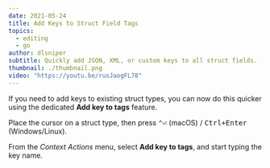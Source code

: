```yaml
---
date: 2021-05-24
title: Add Keys to Struct Field Tags
topics:
  - editing
  - go
author: dlsniper
subtitle: Quickly add JSON, XML, or custom keys to all struct fields.
thumbnail: ./thumbnail.png
video: "https://youtu.be/rusJaogFL78"
---
```


If you need to add keys to existing struct types, you can now do this quicker using the dedicated **Add key to tags** feature.

Place the cursor on a struct type, then press <kbd>⌃⏎</kbd> (macOS) / <kbd>Ctrl+Enter</kbd> (Windows/Linux).

From the _Context Actions_ menu, select **Add key to tags**, and start typing the key name.
